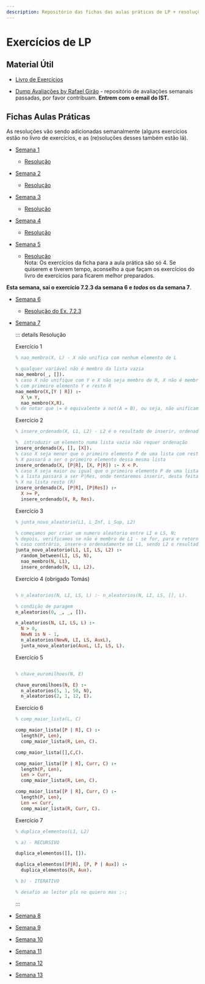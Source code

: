 ```yaml
---
description: Repositório das fichas das aulas práticas de LP + resoluções.
---
```


# Exercícios de LP

## Material Útil

- [Livro de Exercícios](https://drive.google.com/file/d/1TnTYnaNwd5IKWs_DgCcmPjGJcUfuchK2/view?usp=sharing)

- [Dump Avaliações by Rafael Girão](https://s.rafael.ovh/dumpavaliacoes) - repositório de avaliações semanais passadas, por favor contribuam. **Entrem com o email do IST.**

## Fichas Aulas Práticas

As resoluções vão sendo adicionadas semanalmente (alguns exercícios estão no livro de exercícios, e as (re)soluções desses também estão lá).

- [Semana 1](https://drive.google.com/file/d/1hTp2IvH3uJ7rOfcnMvxWoA6ULzVD8q2t/view?usp=sharing)

  - [Resolução](https://drive.google.com/file/d/1LAR2DoqgrCfr2BtedGrhuQ2P1O6N-Jq3/view?usp=sharing)

- [Semana 2](https://drive.google.com/file/d/1M6lKs04JQcH-08As-ojF_vBiBul6VmKZ/view?usp=sharing)

  - [Resolução](https://drive.google.com/file/d/1LGRomhscW637ng_THnhGTOFPYS6N3Cb3/view?usp=sharing)

- [Semana 3](https://drive.google.com/file/d/1vbdUILHoIY9I7nt1VwVCbTdBZYMT8T5H/view?usp=sharing)

  - [Resolução](https://drive.google.com/file/d/1MHMXpa-cB6yKKI12uNldEOm9LsuHpo2T/view?usp=sharing)

- [Semana 4](https://drive.google.com/file/d/1mEbur70-2TbuVxMkIPmq4S0ADApP9Jis/view?usp=sharing)

  - [Resolução](https://drive.google.com/file/d/1Oz-I9sp7arjDGHixjCNzU-Vn3mmu-72-/view?usp=sharing)

- [Semana 5](https://drive.google.com/file/d/1u18nl2kB7YcMqz4--XNOLkN1u1eJFUn6/view?usp=sharing)

  - [Resolução](https://drive.google.com/file/d/1R77x8ghgq102edZtsi6-50H7Fn7sykmO/view?usp=sharing)  
    Nota: Os exercícios da ficha para a aula prática são só 4. Se quiserem e tiverem tempo, aconselho a que façam os exercícios do livro de exercícios para ficarem melhor preparados.

**Esta semana, sai o exercício 7.2.3 da semana 6 e _todos_ os da semana 7**.

- [Semana 6](https://drive.google.com/file/d/1s59jQGSErL69dXC_6R7E1YPMzcB-Tzc2/view?usp=sharing)

  - [Resolução do Ex. 7.2.3](https://drive.google.com/file/d/12PS2eMpoM0Lu1v238mngn6HF-BPzkBkd/view?usp=sharing)

- [Semana 7](https://drive.google.com/file/d/1OdnfTgMvX2SqIgvT4wpmQNP2vcm2h7CM/view?usp=sharing)

  ::: details Resolução

  Exercício 1

  ```prolog
  % nao_membro(X, L) - X não unifica com nenhum elemento de L

  % qualquer variável não é membro da lista vazia
  nao_membro(_, []).
  % caso X não unifique com Y e X não seja membro de R, X não é membro da lista
  % com primeiro elemento Y e resto R
  nao_membro(X,[Y | R]) :-
    X \= Y,
    nao_membro(X,R).
  % de notar que \= é equivalente a not(A = B), ou seja, não unificam
  ```

  Exercício 2

  ```prolog
  % insere_ordenado(X, L1, L2) - L2 é o resultado de inserir, ordenadamente, X em L1

  %  introduzir um elemento numa lista vazia não requer ordenação
  insere_ordenado(X, [], [X]).
  % caso X seja menor que o primeiro elemento P de uma lista com resto R
  % X passará a ser o primeiro elemento dessa mesma lista
  insere_ordenado(X, [P|R], [X, P|R]) :- X < P.
  % caso X seja maior ou igual que o primeiro elemento P de uma lista com resto R
  % a lista passará a ser P|Res, onde tentaremos inserir, desta feita,
  % X na lista resto (R)
  insere_ordenado(X, [P|R], [P|Res]) :-
    X >= P,
    insere_ordenado(X, R, Res).
  ```

  Exercício 3

  ```prolog
  % junta_novo_aleatorio(L1, L_Inf, L_Sup, L2)

  % começamos por criar um numero aleatorio entre LI e LS, N;
  % depois, verificamos se não é membro de L1 - se for, para e retorna false
  % caso contrário, insere-o ordenadamente em L1, sendo L2 o resultado
  junta_novo_aleatorio(L1, LI, LS, L2) :-
    random_between(LI, LS, N),
    nao_membro(N, L1),
    insere_ordenado(N, L1, L2).
  ```

  Exercício 4 (obrigado Tomás)

  ```prolog

  % n_aleatorios(N, LI, LS, L) :- n_aleatorios(N, LI, LS, [], L).

  % condição de paragem
  n_aleatorios(0, _, _, []).

  n_aleatorios(N, LI, LS, L) :-
    N > 0,
    NewN is N - 1,
    n_aleatorios(NewN, LI, LS, AuxL),
    junta_novo_aleatorio(AuxL, LI, LS, L).
  ```

  Exercício 5

  ```prolog

  % chave_euromilhoes(N, E)

  chave_euromilhoes(N, E) :-
    n_aleatorios(5, 1, 50, N),
    n_aleatorios(2, 1, 12, E).

  ```

  Exercício 6

  ```prolog
  % comp_maior_lista(L, C)

  comp_maior_lista([P | R], C) :-
    length(P, Len),
    comp_maior_lista(R, Len, C).

  comp_maior_lista([],C,C).

  comp_maior_lista([P | R], Curr, C) :-
    length(P, Len),
    Len > Curr,
    comp_maior_lista(R, Len, C).

  comp_maior_lista([P | R], Curr, C) :-
    length(P, Len),
    Len =< Curr,
    comp_maior_lista(R, Curr, C).
  ```

  Exercício 7

  ```prolog
  % duplica_elementos(L1, L2)

  % a) - RECURSIVO

  duplica_elementos([], []).

  duplica_elementos([P|R], [P, P | Aux]) :-
    duplica_elementos(R, Aux).

  % b) - ITERATIVO

  % desafio ao leitor pls no quiero mas ;-;
  ```

  :::

- [Semana 8](https://drive.google.com/file/d/1uYeclFgMh-BH_J8UVDFQ2iIpEnyxBvW4/view?usp=sharing)

- [Semana 9](https://drive.google.com/file/d/1RovEx8Zcles6lAy4pJlX5bSIanLjASAF/view?usp=sharing)

- [Semana 10](https://drive.google.com/file/d/1Q_9vVqel8UUJ9ysYq3Gawoa19X1WfQT0/view?usp=sharing)

- [Semana 11](https://drive.google.com/file/d/1xGiiyjYWocO16JyfXUZqUCjpbHxItXq4/view?usp=sharing)

- [Semana 12](https://drive.google.com/file/d/1t-EzC5lgm_SbQgIn068VWy-gL9rDdWej/view?usp=sharing)

- [Semana 13](https://drive.google.com/file/d/104wc2uUZb3cmMSJ8KKKsKuug-_3MQS_1/view?usp=sharing)
